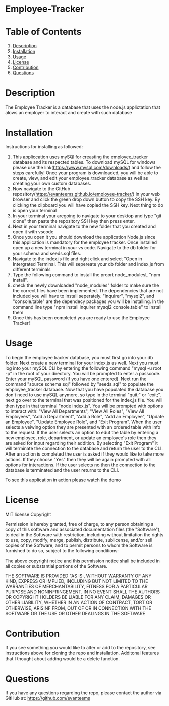 # Employee-Tracker

# Table of Contents
  1. [Description](#description)
  2. [Installation](#installation)
  3. [Usage](#usage)
  4. [License](#license)
  5. [Contribution](#contribution)
  6. [Questions](#questions)

# Description
The Employee Tracker is a database that uses the node.js applictation that alows an employer to interact and create with such database

# Installation
Instructions for installing as followed:

  1. This appliccation uses mySQl for creasting the employee_tracker database and its respected tables. To download mySQL for windows please use the link(https://www.mysql.com/downloads/) and follow the steps carefully! Once your program is downloaded, you will be able to create, view, and edit your employee_tracker database as well as creating your own custom databases.
  2. Now navigate to the GitHub repository(https://evanteems.github.io/employee-tracker/) in your web browser and click the green drop down button to copy the SSH key. By clicking the clipboard you will have copied the SSH key. Next thing to do is open your terminal
  3. In your terminal your aregoing to navigate to your desktop and type "git clone" then paste the repository SSH key then press enter.
  4. Next in your terminal navigate to the new folder that you created and open it with vscode
  5. Once you open it you should download the application Node.js since this application is mandatory for the employee tracker. Once installed open up a new terminal in your vs code. Navigate to the db folder for your schema and seeds.sql files.
  6. Navigate to the index.js file and right click and select "Open in Intergrated Terminal. This will sepereate your db folder and index.js from different terminals
  7. Type the following command to install the proprt node_modulesL "npm install".
  8. check the newly downloaded "node_modules" folder to make sure the the correct files have been implemented. The dependencies that are not included you will have to install seperately. "inquirer", "mysql2", and "console.table" are the dependecy packages you will be installing. In the command line type "npm install inquirer mysql2 console.table" to install them
  9. Once this has been completed you are ready to use the Employee Tracker!

# Usage
To begin the employee tracker database, you must first go into your db folder. Next create a new terminal for your index.js as well. Next you must log into your mySQL CLI by entering the following command "mysql -u root -p" in the root of your directory. You will be prompted to enter a passcode. Enter your mySQL password (if you have one entered). Next run the command "source schema.sql" followed by "seeds.sql" to populate the employee_tracker database. Now that you have populated the database you don't need to use mySQL anymore, so type in the terminal "quit;" or "exit;". next go over to the terminal that was positioned for the index,js file. You will then type in that terminal "node index.js". You will be prompted with options to interact with: "View All Departments", "View All Roles", "View All Employees", "Add a Department", "Add a Role", "Add an Employee", "Update an Employee", "Update Employee Role", and "Exit Program". When the user selects a veiwing option they are presented with an ordered table with info to the request. If the user selects an option to edut the table by entering a new employee, role, department, or update an employee's role then they are asked for input regarding their addition. By selecting "Exit Program" it will terminate the connection to the database and return the user to the CLI. After an action is completed the user is asked if they would like to take more actions. If they choose "Yes" then they will be again prompted with all options for interactions. If the user selects no then the connection to the database is terminated and the user returns to the CLI.

To see this application in action please watch the demo

# License
MIT license Copyright

Permission is hereby granted, free of charge, to any person obtaining a copy of this software and associated documentation files (the "Software"), to deal in the Software with restriction, including without limitation the rights to use, copy, modify, merge, publish, distribute, sublicense, and/or sell copies of the Software, and to permit persons to whom the Software is furnished to do so, subject to the following conditions:

The above copyright notice and this permission notice shall be included in all copies or substantial portions of the Software.

THE SOFTWARE IS PROVIDED "AS IS:, WITHOUT WARRANTY OF ANY KIND, EXPRESS OR IMPLIED, INCLUDING BUT NOT LIMITED TO THE WARRANTIES OF MERCHANTABILITY, FITNESS FOR A PARTICULAR PURPOSE AND NONINFRINGEMENT. IN NO EVENT SHALL THE AUTHORS OR COPYRIGHT HOLDERS BE LIABLE FOR ANY CLAIM, DAMAGES OR OTHER LIABILITY, WHETHER IN AN ACTION OF CONTRACT, TORT OR OTHERWISE, ARISINF FROM, OUT OF OR IN CONNECTION WITH THE SOFTWARE OR THE USE OR OTHER DEALINGS IN THE SOFTWARE

# Contribution
If you see something you would like to alter or add to the repository, see instructions above for cloning the repo and installation. Additonal features that I thought about adding would be a delete function.

# Questions
If you have any questions regarding the repo, please contact the author via GitHub at: https://github.com/evanteems
